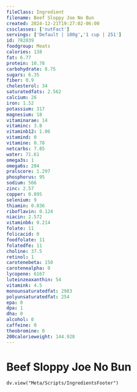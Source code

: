 ```yaml
---
fileClass: Ingredient
filename: Beef Sloppy Joe No Bun
created: 2024-12-21T19:27:02-06:00
cssclasses: ['nutFact']
servings: ['Default | 100g','1 cup | 251']
id: 782839
foodgroup: Meats
calories: 138
fat: 6.77
protein: 10.78
carbohydrate: 8.75
sugars: 6.35
fiber: 0.9
cholesterol: 34
saturatedfats: 2.562
calcium: 26
iron: 1.52
potassium: 317
magnesium: 18
vitaminarae: 14
vitaminc: 3.8
vitaminb12: 1.06
vitamind: 0
vitamine: 0.78
netcarbs: 7.85
water: 71.61
omega3s: 1
omega6s: 204
pralscore: 1.297
phosphorus: 95
sodium: 566
zinc: 2.57
copper: 0.095
selenium: 9
thiamin: 0.036
riboflavin: 0.124
niacin: 2.572
vitaminb6: 0.214
folate: 11
folicacid: 0
foodfolate: 11
folatedfe: 11
choline: 37.5
retinol: 1
carotenebeta: 150
carotenealpha: 0
lycopene: 6167
luteinzeaxanthin: 54
vitamink: 4.5
monounsaturatedfat: 2983
polyunsaturatedfat: 254
epa: 0
dpa: 1
dha: 0
alcohol: 0
caffeine: 0
theobromine: 0
200calorieweight: 144.928
---
```


# Beef Sloppy Joe No Bun

```dataviewjs
dv.view("Meta/Scripts/IngredientsFooter")
```